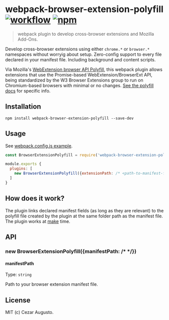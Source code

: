 [action-image]: https://github.com/cezaraugusto/webpack-browser-extension-polyfill/workflows/CI/badge.svg
[action-url]: https://github.com/cezaraugusto/webpack-browser-extension-polyfill/actions
[npm-image]: https://img.shields.io/npm/v/webpack-browser-extension-polyfill.svg
[npm-url]: https://npmjs.org/package/webpack-browser-extension-polyfill

# webpack-browser-extension-polyfill [![workflow][action-image]][action-url] [![npm][npm-image]][npm-url]

> webpack plugin to develop cross-browser extensions and Mozilla Add-Ons.

Develop cross-browser extensions using either `chrome.*` or `browser.*` namespaces without worryig about setup. Zero-config support to every file declared in your manifest file. Including background and content scripts.

Via Mozilla's [WebExtension browser API Polyfill](https://github.com/mozilla/webextension-polyfill), this webpack plugin allows extensions that use the Promise-based WebExtension/BrowserExt API, being standardized by the W3 Browser Extensions group to run on Chromium-based browsers with minimal or no changes. [See the polyfill docs](https://github.com/mozilla/webextension-polyfill/#webextension-browser-api-polyfill) for specific info.

## Installation

```
npm install webpack-browser-extension-polyfill --save-dev
```

## Usage

See [webpack.config.js example](./fixtures/webpack.config.js).

```js
const BrowserExtensionPolyfill = require('webpack-browser-extension-polyfill')

module.exports {
  plugins: [
    new BrowserExtensionPolyfill({extensionPath: /* <path-to-manifest-file> */})
  ]
}

```

## How does it work?

The plugin links declared manifest fields (as long as they are relevant) to the polyfill file created by the plugin at the same folder path as the manifest file. The plugin works at [make](https://webpack.js.org/api/compiler-hooks/#make) time.

## API

### new BrowserExtensionPolyfill({manifestPath: /* <path-to-manifest-file> */})

#### manifestPath

Type: `string`

Path to your browser extension manifest file.

## License

MIT (c) Cezar Augusto.
